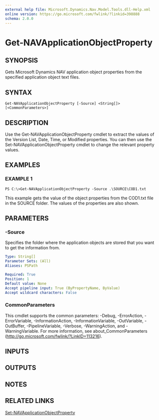 ```yaml
---
external help file: Microsoft.Dynamics.Nav.Model.Tools.dll-Help.xml
online version: https://go.microsoft.com/fwlink/?linkid=398888
schema: 2.0.0
---
```


# Get-NAVApplicationObjectProperty

## SYNOPSIS
Gets Microsoft Dynamics NAV application object properties from the specified application object text files.

## SYNTAX

```
Get-NAVApplicationObjectProperty [-Source] <String[]> [<CommonParameters>]
```

## DESCRIPTION
Use the Get-NAVApplicationObjectProperty cmdlet to extract the values of the Version List, Date, Time, or Modified properties.
You can then use the Set-NAVApplicationObjectProperty cmdlet to change the relevant property values.

## EXAMPLES

### EXAMPLE 1
```
PS C:\>Get-NAVApplicationObjectProperty -Source .\SOURCE\COD1.txt
```

This example gets the value of the object properties from the COD1.txt file in the SOURCE folder.
The values of the properties are also shown.

## PARAMETERS

### -Source
Specifies the folder where the application objects are stored that you want to get the information from.

```yaml
Type: String[]
Parameter Sets: (All)
Aliases: PSPath

Required: True
Position: 1
Default value: None
Accept pipeline input: True (ByPropertyName, ByValue)
Accept wildcard characters: False
```

### CommonParameters
This cmdlet supports the common parameters: -Debug, -ErrorAction, -ErrorVariable, -InformationAction, -InformationVariable, -OutVariable, -OutBuffer, -PipelineVariable, -Verbose, -WarningAction, and -WarningVariable. For more information, see about_CommonParameters (http://go.microsoft.com/fwlink/?LinkID=113216).

## INPUTS

## OUTPUTS

## NOTES

## RELATED LINKS

[Set-NAVApplicationObjectProperty](Set-NAVApplicationObjectProperty.md)
